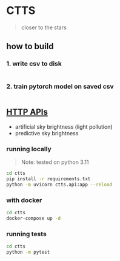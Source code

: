 # CTTS

> closer to the stars

## how to build

### 1. write csv to disk

```sh
```

### 2. train pytorch model on saved csv

```sh
```

## [HTTP APIs](#api.md)

- artificial sky brightness (light pollution)
- predictive sky brightness

### running locally

> Note: tested on python 3.11

```sh
cd ctts
pip install -r requirements.txt
python -m uvicorn ctts.api:app --reload
```

### with docker

```sh
cd ctts
docker-compose up -d
```

### running tests

```sh
cd ctts
python -m pytest
```
